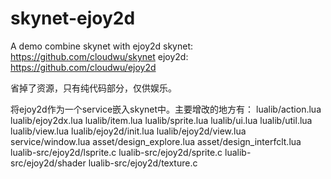 skynet-ejoy2d
=============

A demo combine skynet with ejoy2d
skynet:
https://github.com/cloudwu/skynet
ejoy2d:
https://github.com/cloudwu/ejoy2d

省掉了资源，只有纯代码部分，仅供娱乐。

将ejoy2d作为一个service嵌入skynet中。主要增改的地方有：
lualib/action.lua lualib/ejoy2dx.lua lualib/item.lua lualib/sprite.lua 
lualib/ui.lua lualib/util.lua lualib/view.lua lualib/ejoy2d/init.lua lualib/ejoy2d/view.lua service/window.lua asset/design_explore.lua asset/design_interfclt.lua lualib-src/ejoy2d/lsprite.c lualib-src/ejoy2d/sprite.c lualib-src/ejoy2d/shader lualib-src/ejoy2d/texture.c

